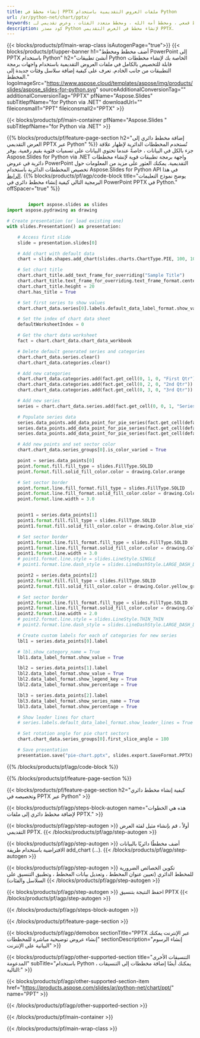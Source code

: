 ```yaml
---
title: إنشاء مخطط في PPTX ملفات العروض التقديمية باستخدام Python
url: /ar/python-net/chart/pptx/
keywords: إنشاء مخطط ، وإنشاء مخطط مبعثر ، وإنشاء مخطط دائري ، وإنشاء مخطط هيكلي ، وإنشاء مخطط أسهم ، وإنشاء مخطط مربع وشعير ، وإنشاء مخطط مدرج تكراري ، وإنشاء مخطط قمعي ، ومخطط أمة الله ، ومخطط متعدد الفئات ، وعرض تقديمي لـ PowerPoint ، Python
description: كود مصدر Python لإنشاء مخطط في العرض التقديمي PPTX.
---
```


{{< blocks/products/pf/main-wrap-class isAutogenPage="true">}}
{{< blocks/products/pf/upper-banner h1="أضف مخطط ومخطط PowerPoint إلى PPTX باستخدام Python" h2="أنشئ تطبيقات Python الخاصة بك لإنشاء مخططات قابلة للتخصيص بالكامل في ملفات العروض التقديمية باستخدام واجهات برمجة التطبيقات من جانب الخادم. تعرف على كيفية إضافة سلاسل وفئات جديدة إلى المخطط." logoImageSrc="https://www.aspose.cloud/templates/aspose/img/products/slides/aspose_slides-for-python.svg" sourceAdditionalConversionTag="" additionalConversionTag="PPTX" pfName="Aspose.Slides" subTitlepfName="for Python via .NET" downloadUrl="" fileiconsmall1="PPT" fileiconsmall2="PPTX" >}}

{{< blocks/products/pf/main-container pfName="Aspose.Slides " subTitlepfName="for Python via .NET" >}}

{{% blocks/products/pf/feature-page-section  h2="إضافة مخطط دائري إلى العرض التقديمي PPTX عبر Python" %}}
تُستخدم المخططات الدائرية لإظهار علاقة جزء بالكل في البيانات ، خاصةً عندما تحتوي البيانات على تسميات فئوية بقيم رقمية. يوفر Aspose.Slides for Python via .NET واجهة برمجة تطبيقات قوية لإنشاء مخططات دائرية في عروض PowerPoint التقديمية. يمكنك العثور على مزيد من المعلومات حول تخصيص المخططات الدائرية باستخدام Aspose.Slides for Python API في هذا [الرابط](https://docs.aspose.com/slides/python-net/pie-chart/).
{{% blocks/products/pf/agp/code-block title="يوضح نموذج التعليمات البرمجية التالي كيفية إنشاء مخطط دائري في PowerPoint PPTX في Python." offSpacer="true" %}}

```py

        import aspose.slides as slides
import aspose.pydrawing as drawing

# Create presentation (or load existing one) 
with slides.Presentation() as presentation:

    # Access first slide
    slide = presentation.slides[0]

    # Add chart with default data
    chart = slide.shapes.add_chart(slides.charts.ChartType.PIE, 100, 100, 400, 400)

    # Set chart title
    chart.chart_title.add_text_frame_for_overriding("Sample Title")
    chart.chart_title.text_frame_for_overriding.text_frame_format.center_text = slides.NullableBool(True)
    chart.chart_title.height = 20
    chart.has_title = True

    # Set first series to show values
    chart.chart_data.series[0].labels.default_data_label_format.show_value = True

    # Set the index of chart data sheet
    defaultWorksheetIndex = 0

    # Get the chart data worksheet
    fact = chart.chart_data.chart_data_workbook

    # Delete default generated series and categories
    chart.chart_data.series.clear()
    chart.chart_data.categories.clear()

    # Add new categories
    chart.chart_data.categories.add(fact.get_cell(0, 1, 0, "First Qtr"))
    chart.chart_data.categories.add(fact.get_cell(0, 2, 0, "2nd Qtr"))
    chart.chart_data.categories.add(fact.get_cell(0, 3, 0, "3rd Qtr"))

    # Add new series
    series = chart.chart_data.series.add(fact.get_cell(0, 0, 1, "Series 1"), chart.type)

    # Populate series data
    series.data_points.add_data_point_for_pie_series(fact.get_cell(defaultWorksheetIndex, 1, 1, 20))
    series.data_points.add_data_point_for_pie_series(fact.get_cell(defaultWorksheetIndex, 2, 1, 50))
    series.data_points.add_data_point_for_pie_series(fact.get_cell(defaultWorksheetIndex, 3, 1, 30))

    # Add new points and set sector color
    chart.chart_data.series_groups[0].is_color_varied = True

    point = series.data_points[0]
    point.format.fill.fill_type = slides.FillType.SOLID
    point.format.fill.solid_fill_color.color = drawing.Color.orange

    # Set sector border
    point.format.line.fill_format.fill_type = slides.FillType.SOLID
    point.format.line.fill_format.solid_fill_color.color = drawing.Color.gray
    point.format.line.width = 3.0


    point1 = series.data_points[1]
    point1.format.fill.fill_type = slides.FillType.SOLID
    point1.format.fill.solid_fill_color.color = drawing.Color.blue_violet

    # Set sector border
    point1.format.line.fill_format.fill_type = slides.FillType.SOLID
    point1.format.line.fill_format.solid_fill_color.color = drawing.Color.blue
    point1.format.line.width = 3.0
    # point1.format.line.style = slides.LineStyle.SINGLE
    # point1.format.line.dash_style = slides.LineDashStyle.LARGE_DASH_DOT

    point2 = series.data_points[2]
    point2.format.fill.fill_type = slides.FillType.SOLID
    point2.format.fill.solid_fill_color.color = drawing.Color.yellow_green

    # Set sector border
    point2.format.line.fill_format.fill_type = slides.FillType.SOLID
    point2.format.line.fill_format.solid_fill_color.color = drawing.Color.red
    point2.format.line.width = 2.0
    # point2.format.line.style = slides.LineStyle.THIN_THIN
    # point2.format.line.dash_style = slides.LineDashStyle.LARGE_DASH_DOT_DOT

    # Create custom labels for each of categories for new series
    lbl1 = series.data_points[0].label

    # lbl.show_category_name = True
    lbl1.data_label_format.show_value = True

    lbl2 = series.data_points[1].label
    lbl2.data_label_format.show_value = True
    lbl2.data_label_format.show_legend_key = True
    lbl2.data_label_format.show_percentage = True

    lbl3 = series.data_points[2].label
    lbl3.data_label_format.show_series_name = True
    lbl3.data_label_format.show_percentage = True

    # Show leader lines for chart
    # series.labels.default_data_label_format.show_leader_lines = True

    # Set rotation angle for pie chart sectors
    chart.chart_data.series_groups[0].first_slice_angle = 180

    # Save presentation
    presentation.save("pie-chart.pptx", slides.export.SaveFormat.PPTX)

```

{{% /blocks/products/pf/agp/code-block %}}

{{% /blocks/products/pf/feature-page-section %}}

{{< blocks/products/pf/feature-page-section  h2="كيفية إنشاء مخطط دائري وتخصيصه في PPTX عبر Python" >}}

{{< blocks/products/pf/agp/steps-block-autogen name="هذه هي الخطوات لإضافة مخطط دائري إلى ملفات PPTX." >}}

{{< blocks/products/pf/agp/step-autogen >}}
أولاً ، قم بإنشاء مثيل لفئة العرض التقديمي PPTX.
{{< /blocks/products/pf/agp/step-autogen >}}

{{< blocks/products/pf/agp/step-autogen >}}
أضف مخططًا دائريًا بالبيانات الافتراضية باستخدام طريقة add_chart (...).
{{< /blocks/products/pf/agp/step-autogen >}}

{{< blocks/products/pf/agp/step-autogen >}}
تكوين الخصائص الضرورية للمخطط الدائري (تعيين عنوان المخطط ، وتعديل بيانات المخطط ، وتطبيق التنسيق على السلاسل والفئات)
{{< /blocks/products/pf/agp/step-autogen >}}

{{< blocks/products/pf/agp/step-autogen >}}
احفظ النتيجة بتنسيق PPTX
{{< /blocks/products/pf/agp/step-autogen >}}

{{< /blocks/products/pf/agp/steps-block-autogen >}}

{{< /blocks/products/pf/feature-page-section >}}

{{< blocks/products/pf/agp/demobox sectionTitle="PPTX عبر الإنترنت يمكنك إنشاء عروض توضيحية مباشرة للمخططات" sectionDescription="إنشاء الرسوم البيانية على الإنترنت" >}}

{{< blocks/products/pf/agp/other-supported-section title="التنسيقات الأخرى المدعومة" subTitle="باستخدام Python ، يمكنك أيضًا إضافة مخططات إلى التنسيقات التالية:" >}}

{{< blocks/products/pf/agp/other-supported-section-item href="https://products.aspose.com/slides/ar/python-net/chart/ppt/" name="PPT" >}}


{{< /blocks/products/pf/agp/other-supported-section >}}

{{< /blocks/products/pf/main-container >}}
    
{{< /blocks/products/pf/main-wrap-class >}}